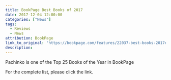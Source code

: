 ```yaml
---
title: BookPage Best Books of 2017
date: 2017-12-04 12:00:00
categories: ["News"]
tags:
  - Reviews
  - News
attribution: BookPage
link_to_original: 'https://bookpage.com/features/22037-best-books-2017#.WiW-s85OjE4'
description:
---
```



Pachinko is one of the Top 25 Books of the Year in BookPage

For the complete list, please click the link.